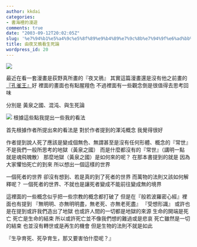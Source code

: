 ```yaml
---
author: kkdai
categories:
- 書海裡的漫遊
comments: true
date: "2003-09-12T20:02:05Z"
slug: '%e7%94%b1%e5%a4%9c%e5%8f%89%e9%b4%89%e7%9c%8b%e7%94%9f%e6%ad%bb%e8%ab%96'
title: 由夜叉鴉看生死論
wordpress_id: 20
---
```


![](http://www.furuhon-unchiku.com/shop/gazou/comic1b/a/o/yasyagarasu.jpg)

最近在看一套漫畫是荻野真所畫的『夜叉鴉』
其實這篇漫畫還是沒有他之前畫的[『孔雀王』](http://www.pconline.com.cn/games/cartoon/pic/home/10206/pic/12radA.jpg)好
裡面的畫面也有點腥羶色
不過裡面有一些觀念倒是很值得去思考回味



分別是 黃泉之國、混沌、與生死論
<!--more-->
![](http://www.wonderwis.com/kain/puying.jpg)
根據這些點我提出一些我的看法

首先根據作者所提出來的看法是
對於作者提到的渾沌概念
我覺得很好

作者提到說人死了應該是變成個無色、無謂甚至是沒有任何形體、概念的『常世』
不是我們一般所思考的地獄（黃泉之國）
而是什麼都沒有的『常世』（講明一點 就是魂飛魄散）
那麼地獄（黃泉之國）是如何來的呢？
在那本書提到的就是
因為大家懼怕死亡的到來
所以想出一個這樣的世界

一個死者的世界
卻沒有想到、若是真的到了死者的世界
而萬物的法則又該如何解釋呢？
一個死者的世界、不就也是讓死者變成不能前往變成無的境界


這裡面的一些概念似乎把一些宗教的概念都打破了
但是在『般若波羅密心經』裡面也有提到
『無明明、亦無明明盡，無老死、亦無老死盡』
『受想形識』
或許也是在提到或許我們造出了地獄
也或許人間的一切都是地獄的來源
生命的開端是死亡
死亡是生命的結束
所以或許死亡並不像我們想的難過或是悲哀
死亡雖然是一切的結束
也並沒有轉世或是再生的機會
但是生物的法則不就是如此

『生孕育死、死孕育生，那又要害怕什麼呢？』
